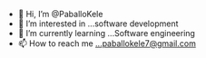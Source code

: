 - 👋 Hi, I’m @PaballoKele
- 👀 I’m interested in ...software development
- 🌱 I’m currently learning ...Software engineering
- 📫 How to reach me ...paballokele7@gmail.com 

<!---
PaballoKele/PaballoKele is a ✨ special ✨ repository because its `README.md` (this file) appears on your GitHub profile.
You can click the Preview link to take a look at your changes.
--->
